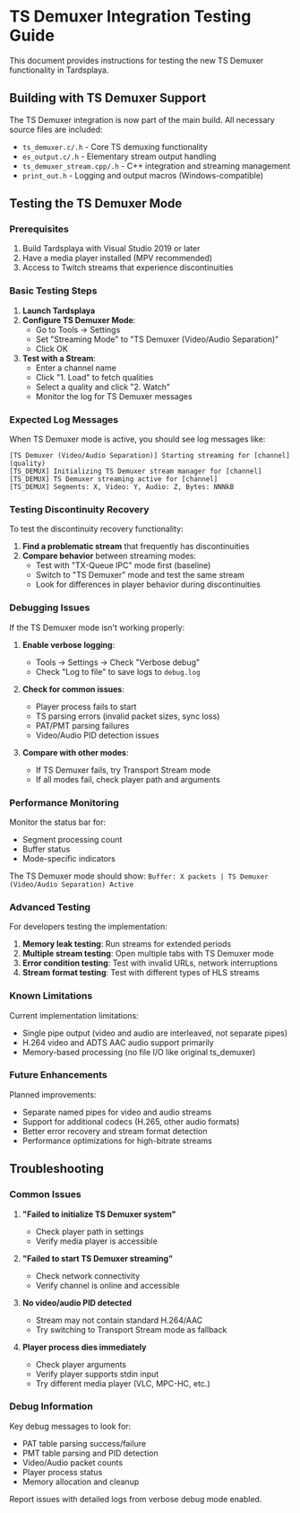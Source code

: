 # TS Demuxer Integration Testing Guide

This document provides instructions for testing the new TS Demuxer functionality in Tardsplaya.

## Building with TS Demuxer Support

The TS Demuxer integration is now part of the main build. All necessary source files are included:

- `ts_demuxer.c/.h` - Core TS demuxing functionality  
- `es_output.c/.h` - Elementary stream output handling
- `ts_demuxer_stream.cpp/.h` - C++ integration and streaming management
- `print_out.h` - Logging and output macros (Windows-compatible)

## Testing the TS Demuxer Mode

### Prerequisites
1. Build Tardsplaya with Visual Studio 2019 or later
2. Have a media player installed (MPV recommended)
3. Access to Twitch streams that experience discontinuities

### Basic Testing Steps

1. **Launch Tardsplaya**
2. **Configure TS Demuxer Mode**:
   - Go to Tools → Settings
   - Set "Streaming Mode" to "TS Demuxer (Video/Audio Separation)"
   - Click OK
3. **Test with a Stream**:
   - Enter a channel name
   - Click "1. Load" to fetch qualities
   - Select a quality and click "2. Watch"
   - Monitor the log for TS Demuxer messages

### Expected Log Messages

When TS Demuxer mode is active, you should see log messages like:
```
[TS Demuxer (Video/Audio Separation)] Starting streaming for [channel] (quality)
[TS_DEMUX] Initializing TS Demuxer stream manager for [channel]
[TS_DEMUX] TS Demuxer streaming active for [channel]
[TS_DEMUX] Segments: X, Video: Y, Audio: Z, Bytes: NNNkB
```

### Testing Discontinuity Recovery

To test the discontinuity recovery functionality:

1. **Find a problematic stream** that frequently has discontinuities
2. **Compare behavior** between streaming modes:
   - Test with "TX-Queue IPC" mode first (baseline)
   - Switch to "TS Demuxer" mode and test the same stream
   - Look for differences in player behavior during discontinuities

### Debugging Issues

If the TS Demuxer mode isn't working properly:

1. **Enable verbose logging**:
   - Tools → Settings → Check "Verbose debug"
   - Check "Log to file" to save logs to `debug.log`

2. **Check for common issues**:
   - Player process fails to start
   - TS parsing errors (invalid packet sizes, sync loss)
   - PAT/PMT parsing failures
   - Video/Audio PID detection issues

3. **Compare with other modes**:
   - If TS Demuxer fails, try Transport Stream mode
   - If all modes fail, check player path and arguments

### Performance Monitoring

Monitor the status bar for:
- Segment processing count
- Buffer status
- Mode-specific indicators

The TS Demuxer mode should show:
`Buffer: X packets | TS Demuxer (Video/Audio Separation) Active`

### Advanced Testing

For developers testing the implementation:

1. **Memory leak testing**: Run streams for extended periods
2. **Multiple stream testing**: Open multiple tabs with TS Demuxer mode
3. **Error condition testing**: Test with invalid URLs, network interruptions
4. **Stream format testing**: Test with different types of HLS streams

### Known Limitations

Current implementation limitations:
- Single pipe output (video and audio are interleaved, not separate pipes)
- H.264 video and ADTS AAC audio support primarily
- Memory-based processing (no file I/O like original ts_demuxer)

### Future Enhancements

Planned improvements:
- Separate named pipes for video and audio streams
- Support for additional codecs (H.265, other audio formats)
- Better error recovery and stream format detection
- Performance optimizations for high-bitrate streams

## Troubleshooting

### Common Issues

1. **"Failed to initialize TS Demuxer system"**
   - Check player path in settings
   - Verify media player is accessible

2. **"Failed to start TS Demuxer streaming"**
   - Check network connectivity
   - Verify channel is online and accessible

3. **No video/audio PID detected**
   - Stream may not contain standard H.264/AAC
   - Try switching to Transport Stream mode as fallback

4. **Player process dies immediately**
   - Check player arguments
   - Verify player supports stdin input
   - Try different media player (VLC, MPC-HC, etc.)

### Debug Information

Key debug messages to look for:
- PAT table parsing success/failure
- PMT table parsing and PID detection
- Video/Audio packet counts
- Player process status
- Memory allocation and cleanup

Report issues with detailed logs from verbose debug mode enabled.